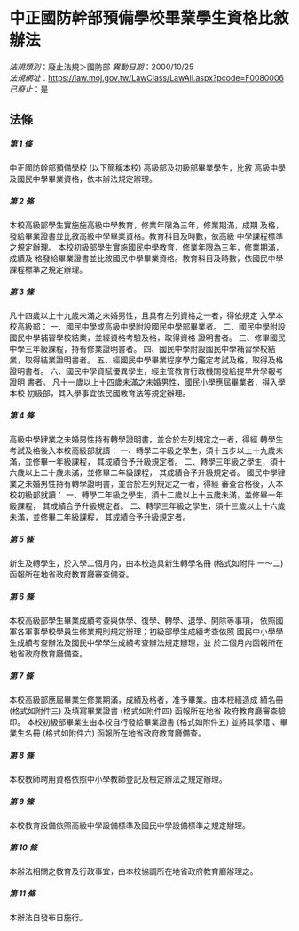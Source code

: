 # 中正國防幹部預備學校畢業學生資格比敘辦法

*法規類別*：廢止法規＞國防部
*異動日期*：2000/10/25  
*法規網址*：https://law.moj.gov.tw/LawClass/LawAll.aspx?pcode=F0080006
*已廢止*：是


## 法條
##### 第 1 條
中正國防幹部預備學校 (以下簡稱本校) 高級部及初級部畢業學生，比敘
高級中學及國民中學畢業資格，依本辦法規定辦理。

##### 第 2 條
本校高級部學生實施施高級中學教育，修業年限為三年，修業期滿，成期
及格，發給畢業證書並比敘高級中學畢業資格。教育科目及時數，依高級
中學課程標準之規定辦理。
本校初級部學生實施國民中學教育，修業年限為三年，修業期滿，成績及
格發給畢業證書並比敘國民中學畢業資格。教育科目及時數，依國民中學
課程標準之規定辦理。

##### 第 3 條
凡十四歲以上十九歲未滿之未婚男性，且具有左列資格之一者，得依規定
入學本校高級部：
一、國民中學或高級中學附設國民中學部畢業者。
二、國民中學附設國民中學補習學校結業，並經資格考驗及格，取得資格
    證明書者。
三、修畢國民中學三年級課程，持有修業證明書者。
四、國民中學附設國民中學補習學校結業，取得結業證明書者。
五、經國民中學畢業程序學力鑑定考試及格，取得及格證明書者。
六、國民中學資賦優異學生，經主管教育行政機關發給提早升學報考證明
    書者。
凡十一歲以上十四歲未滿之未婚男性，國民小學應屆畢業者，得入學本校
初級部，其入學事宜依民國教育法等規定辦理。


##### 第 4 條
高級中學肄業之未婚男性持有轉學證明書，並合於左列規定之一者，得經
轉學生考試及格後入本校高級部就讀：
一、轉學二年級之學生，須十五步以上十九歲未滿，並修畢一年級課程，
    其成績合予升級規定者。
二、轉學三年級之學生，須十六歲以上二十歲未滿，並修畢二年級課程，
    其成績合予升級規定者。
國民中學肄業之未婚男性持有轉學證明書，並合於左列規定之一者，得經
審查合格後，入本校初級部就讀：
一、轉學二年級之學生，須十二歲以上十五歲未滿，並修畢一年級課程，
    其成績合予升級規定者。
二、轉學三年級之學生，須十三歲以上十六歲未滿，並修畢二年級課程，
    其成績合予升級規定者。


##### 第 5 條
新生及轉學生，於入學二個月內，由本校造具新生轉學名冊 (格式如附件
一～二) 函報所在地省政府教育廳審查備查。

##### 第 6 條
本校高級部學生畢業成績考查與休學、復學、轉學、退學、開除等事項，
依照國軍各軍事學校學員生修業規則規定辦理；初級部學生成績考查依照
國民中小學學生成績考查辦法及國民中學學生成績考查辦法規定辦理，並
於二個月內函報所在地省政府教育廳備查。

##### 第 7 條
本校高級部應屆畢業生修業期滿，成績及格者，准予畢業。由本校繕造成
績名冊 (格式如附件三) 及填寫畢業證書 (格式如附件四) 函報所在地省
政府教育廳審查驗印。
本校初級部畢業生由本校自行發給畢業證書 (格式如附件五) 並將其學籍
、畢業生名冊 (格式如附件六) 函報所在地省政府教育廳備查。

##### 第 8 條
本校教師聘用資格依照中小學教師登記及檢定辦法之規定辦理。

##### 第 9 條
本校教育設備依照高級中學設備標準及國民中學設備標準之規定辦理。

##### 第 10 條
本辦法相關之教育及行政事宜，由本校協調所在地省政府教育廳辦理之。

##### 第 11 條
本辦法自發布日施行。



